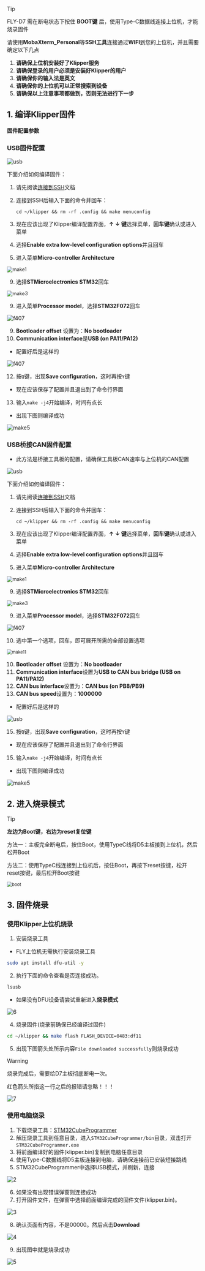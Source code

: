

> [!TIP]
> FLY-D7 需在断电状态下按住 **BOOT键** 后，使用Type-C数据线连接上位机，才能烧录固件

请使用**MobaXterm_Personal**等**SSH工具**连接通过**WIFI**到您的上位机，并且需要确定以下几点

1. **请确保上位机安装好了Klipper服务**
2. **请确保登录的用户必须是安装好Klipper的用户**
3. **请确保你的输入法是英文**
4. **请确保你的上位机可以正常搜索到设备**
5. **请确保以上注意事项都做到，否则无法进行下一步**

## 1. 编译Klipper固件

**固件配置参数**

<!-- tabs:start -->

### ****USB固件配置****

![usb](../../images/boards/fly_d5/usb.png)

下面介绍如何编译固件：

1. 请先阅读[连接到SSH](/introduction/conntossh "点击即可跳转")文档

2. 连接到SSH后输入下面的命令并回车：

   ```
   cd ~/klipper && rm -rf .config && make menuconfig
   ```

3. 现在应该出现了Klipper编译配置界面，**↑ ↓ 键**选择菜单，**回车键**确认或进入菜单

4. 选择**Enable extra low-level configuration options**并且回车

5. 进入菜单**Micro-controller Architecture**

<img src="../../images/firmware/make1.png" alt="make1" style="zoom:90%;" />

9. 选择**STMicroelectronics STM32**回车

<img src="../../images/firmware/make3.png" alt="make3" style="zoom:90%;" />

9. 进入菜单**Processor model**，选择**STM32F072**回车

![f407](../../images/boards/fly_d5/f072.jpg)

9. **Bootloader offset** 设置为：**No bootloader**
10. **Communication interface**是**USB (on PA11/PA12)**

* 配置好后是这样的

![f407](../../images/boards/fly_d5/f072_2.jpg)

12. 按```Q```键，出现**Save configuration**，这时再按```Y```键

* 现在应该保存了配置并且退出到了命令行界面

13. 输入```make -j4```开始编译，时间有点长

* 出现下图则编译成功

![make5](../../images/firmware/make5.png)

### ****USB桥接CAN固件配置****

* 此方法是桥接工具板的配置，请确保工具板CAN速率与上位机的CAN配置

![usb](../../images/boards/fly_d5/can.png)

下面介绍如何编译固件：

1. 请先阅读[连接到SSH](/introduction/conntossh "点击即可跳转")文档

2. 连接到SSH后输入下面的命令并回车：

   ```
   cd ~/klipper && rm -rf .config && make menuconfig
   ```

3. 现在应该出现了Klipper编译配置界面，**↑ ↓ 键**选择菜单，**回车键**确认或进入菜单

4. 选择**Enable extra low-level configuration options**并且回车

5. 进入菜单**Micro-controller Architecture**

<img src="../../images/firmware/make1.png" alt="make1" style="zoom:90%;" />

9. 选择**STMicroelectronics STM32**回车

<img src="../../images/firmware/make3.png" alt="make3" style="zoom:90%;" />

9. 进入菜单**Processor model**，选择**STM32F072**回车

![f407](../../images/boards/fly_d5/f072.jpg)

10. 选中第一个选项，回车，即可展开所需的全部设置选项

<img src="../../images/firmware/make11.png" alt="make11" style="zoom:80%;" />

10. **Bootloader offset** 设置为：**No bootloader**
11. **Communication interface**设置为**USB to CAN bus bridge (USB on PA11/PA12)**
12. **CAN bus  interface**设置为：**CAN bus (on PB8/PB9)**
13. **CAN bus speed**设置为：**1000000**

* 配置好后是这样的

![usb](../../images/boards/fly_d5/can.png)

15. 按```Q```键，出现**Save configuration**，这时再按```Y```键

* 现在应该保存了配置并且退出到了命令行界面

15. 输入```make -j4```开始编译，时间有点长

* 出现下图则编译成功

![make5](../../images/firmware/make5.png)

<!-- tabs:end -->



## 2. 进入烧录模式

>[!TIP]
>
> **左边为Boot键，右边为reset复位键**
>
>方法一：主板完全断电后，按住Boot，使用TypeC线将D5主板接到上位机，然后松开Boot
>
>方法二：使用TypeC线连接到上位机后，按住Boot，再按下reset按键，松开reset按键，最后松开Boot按键

<img src="../../images/boards/fly_d7/boot.png" alt="boot" style="zoom:80%;" />



## 3. 固件烧录

<!-- tabs:start -->

### **使用Klipper上位机烧录**

1. 安装烧录工具

* FLY上位机无需执行安装烧录工具

```bash
sudo apt install dfu-util -y
```

2. 执行下面的命令查看是否连接成功。

```bash
lsusb
```

* 如果没有DFU设备请尝试重新进入**烧录模式**

![6](../../images/boards/fly_sht36_42/6.png ":no-zooom")

4. 烧录固件(烧录前确保已经编译过固件)

```bash
cd ~/klipper && make flash FLASH_DEVICE=0483:df11
```

5. 出现下图箭头处所示内容``File downloaded successfully``则烧录成功

>[!Warning]
>
>烧录完成后，需要给D7主板彻底断电一次。
>
>红色箭头所指这一行之后的报错请忽略！！！

![7](../../images/boards/fly_super8_pro/dfu.png ":no-zooom")

### **使用电脑烧录**

1. 下载烧录工具：[STM32CubeProgrammer](https://cdn.mellow.klipper.cn/Utils/STM32CubeProgrammer.zip '点击即可下载')
2. 解压烧录工具到任意目录，进入`STM32CubeProgrammer/bin`目录，双击打开`STM32CubeProgrammer.exe`
3. 将前面编译好的固件(klipper.bin)复制到电脑任意目录
4. 使用Type-C数据线将D5主板连接到电脑，请确保连接前已安装短接跳线
5. STM32CubeProgrammer中选择USB模式，并刷新，连接

![2](../../images/boards/fly_sht36_42/2.png ":no-zooom")

6. 如果没有出现错误弹窗则连接成功
7. 打开固件文件，在弹窗中选择前面编译完成的固件文件(klipper.bin)。

![3](../../images/boards/fly_sht36_42/3.png ":no-zooom")

8. 确认页面有内容，不是00000。然后点击**Download**

![4](../../images/boards/fly_sht36_42/4.png ":no-zooom")

9. 出现图中就是烧录成功

![5](../../images/boards/fly_sht36_42/5.png ":no-zooom")

<!-- tabs:end -->

